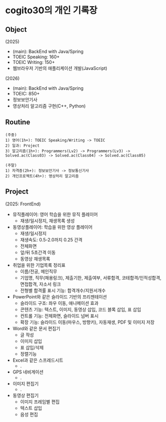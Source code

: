 # cogito30의 개인 기록장

## Object
(2025)
- (main): BackEnd with Java/Spring
- TOEIC Speaking: 160+
- TOEIC Writing: 150+
- 웹브라우저 기반의 애플리케이션 개발(JavaScript)

(2026)
- (main): BackEnd with Java/Spring
- TOEIC: 850+
- 정보보안기사
- 영상처리 알고리즘 구현(C++, Python)

## Routine
```
(주중)
1) 영어(1h+): TOEIC Speaking/Writing -> TOEIC
2) 일과: Project
3) 알고리즘(1h+): Programmers(Lv2) -> Programmers(Lv3) -> Solved.ac(Class03) -> Solved.ac(Class04) -> Solved.ac(Class05)

(주말)
1) 자격증(2h+): 정보보안기사 -> 정보통신기사
2) 개인프로젝트(4h+): 영상처리 알고리즘
```

## Project
(2025: FrontEnd)
- 뮤직플레이어: 영어 학습을 위한 뮤직 플레이어
  - 재생/일시정지, 재생목록 생성
- 동영상플레이어: 학습을 위한 영상 플레이어
  - 재생/일시정지
  - 재생속도: 0.5-2.0까지 0.25 간격
  - 전체화면
  - 앞/뒤 5초간격 이동
  - 동영상 재생목록
- 취업을 위한 기업목록 정리표
  - 이름/전공, 메인직무
  - 기업명, 직무(채용링크), 제출기한, 제출여부, 서류합격, 코테합격/인적성합격, 면접합격, 자소서 링크
  - 전형별 합격률 표시 기능: 합격개수/지원서개수
- PowerPoint와 같은 슬라이드 기반의 프리젠테이션
  - 슬라이드 구조: 좌우 이동, 애니메이션 효과
  - 콘텐츠 기능: 텍스트, 이미지, 동영상 삽입, 코드 블록 삽입, 표 삽입
  - 컨트롤 기능: 전체화면, 슬라이드 넘버 표시
  - 확장 기능: 슬라이드 이동(마우스, 방향키), 자동재생, PDF 및 이미지 저장
- Word와 같은 문서 편집기
  - 글 작성
  - 이미지 삽입
  - 표 삽입/삭제
  - 정렬기능
- Excel과 같은 스프레드시트
  - .
- GPS 네비게이션
  - .
- 이미지 편집기
  - .
- 동영상 편집기
  - 이미지 프레임별 편집
  - 텍스트 삽입
  - 음성 편집


